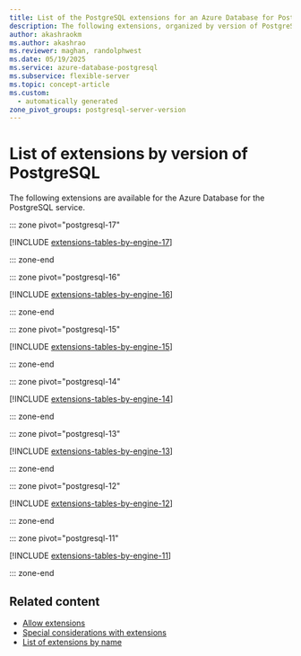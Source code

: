 ```yaml
---
title: List of the PostgreSQL extensions for an Azure Database for PostgreSQL flexible server
description: The following extensions, organized by version of PostgreSQL, are available in an Azure Database for the PostgreSQL flexible server.
author: akashraokm
ms.author: akashrao
ms.reviewer: maghan, randolphwest
ms.date: 05/19/2025
ms.service: azure-database-postgresql
ms.subservice: flexible-server
ms.topic: concept-article
ms.custom:
  - automatically generated
zone_pivot_groups: postgresql-server-version
---
```


# List of extensions by version of PostgreSQL

The following extensions are available for the Azure Database for the PostgreSQL service.

::: zone pivot="postgresql-17"

[!INCLUDE [extensions-tables-by-engine-17](./includes/extensions-tables-by-engine-17.md)]


::: zone-end



::: zone pivot="postgresql-16"

[!INCLUDE [extensions-tables-by-engine-16](./includes/extensions-tables-by-engine-16.md)]


::: zone-end



::: zone pivot="postgresql-15"

[!INCLUDE [extensions-tables-by-engine-15](./includes/extensions-tables-by-engine-15.md)]


::: zone-end



::: zone pivot="postgresql-14"

[!INCLUDE [extensions-tables-by-engine-14](./includes/extensions-tables-by-engine-14.md)]


::: zone-end



::: zone pivot="postgresql-13"

[!INCLUDE [extensions-tables-by-engine-13](./includes/extensions-tables-by-engine-13.md)]


::: zone-end



::: zone pivot="postgresql-12"

[!INCLUDE [extensions-tables-by-engine-12](./includes/extensions-tables-by-engine-12.md)]


::: zone-end



::: zone pivot="postgresql-11"

[!INCLUDE [extensions-tables-by-engine-11](./includes/extensions-tables-by-engine-11.md)]


::: zone-end





## Related content

- [Allow extensions](how-to-allow-extensions.md)
- [Special considerations with extensions](concepts-extensions-considerations.md)
- [List of extensions by name](concepts-extensions-versions.md)
